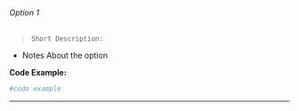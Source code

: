 ###### Option 1
>   `Short Description:`
- Notes About the option 

__Code Example:__
```bash
#code example
```
---
